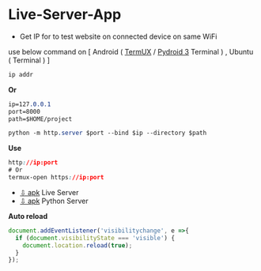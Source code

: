 # Live-Server-App
+ Get IP for to test website on connected device on same WiFi
   
use below command on [ Android ( [TermUX](https://play.google.com/store/apps/details?id=com.termux) / [Pydroid 3](https://play.google.com/store/apps/details?id=ru.iiec.pydroid3) Terminal ) , Ubuntu ( Terminal ) ]
  ```css
  ip addr
  ```
**Or**
  ```css
  ip=127.0.0.1
  port=8000
  path=$HOME/project
  ```
  ```css
  python -m http.server $port --bind $ip --directory $path
  ```
**Use**
  ```css
  http://ip:port
  # Or
  termux-open https://ip:port
  ```
  
+ [⇩ apk](https://www.mediafire.com/file/aoeub2ilvpdx5vs/Live_Server.apk) Live Server
+ [⇩ apk](https://www.mediafire.com/file/7jl1m71a3fg44ve/Python+Server.apk) Python Server

**Auto reload** 
```javascript
document.addEventListener('visibilitychange', e =>{
  if (document.visibilityState === 'visible') {
    document.location.reload(true);
  }
});
```
